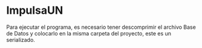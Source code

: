 # ImpulsaUN
Para ejecutar el programa, es necesario tener descomprimir el archivo Base de Datos y colocarlo en la misma carpeta del proyecto, este es un serializado.

